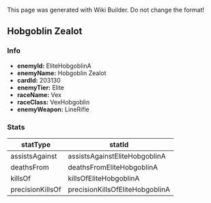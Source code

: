 <span class="wiki-builder">This page was generated with Wiki Builder. Do not change the format!</span>

## Hobgoblin Zealot
### Info
* **enemyId:** EliteHobgoblinA
* **enemyName:** Hobgoblin Zealot
* **cardId:** 203130
* **enemyTier:** Elite
* **raceName:** Vex
* **raceClass:** VexHobgoblin
* **enemyWeapon:** LineRifle

### Stats
statType | statId
-------- | ------
assistsAgainst | assistsAgainstEliteHobgoblinA
deathsFrom | deathsFromEliteHobgoblinA
killsOf | killsOfEliteHobgoblinA
precisionKillsOf | precisionKillsOfEliteHobgoblinA


